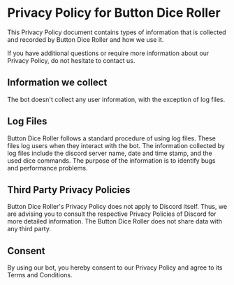 # Privacy Policy for Button Dice Roller

This Privacy Policy document contains types of information that is collected and recorded by Button Dice Roller and how
we use it.

If you have additional questions or require more information about our Privacy Policy, do not hesitate to contact us.

## Information we collect

The bot doesn't collect any user information, with the exception of log files.

## Log Files

Button Dice Roller follows a standard procedure of using log files. These files log users when they interact with the
bot. The information collected by log files include the discord server name, date and time stamp, and the used
dice commands. The purpose of the information is to identify bugs and performance problems.

## Third Party Privacy Policies

Button Dice Roller's Privacy Policy does not apply to Discord itself. Thus, we are advising you to consult the
respective Privacy Policies of Discord for more detailed information. The Button Dice Roller does not share data with
any third party.

## Consent

By using our bot, you hereby consent to our Privacy Policy and agree to its Terms and Conditions.